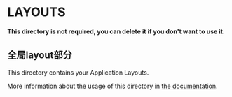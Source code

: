 # LAYOUTS

**This directory is not required, you can delete it if you don't want to use it.**

## 全局layout部分

This directory contains your Application Layouts.

More information about the usage of this directory in [the documentation](https://nuxtjs.org/guide/views#layouts).
